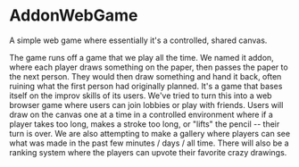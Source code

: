 # AddonWebGame
A simple web game where essentially it's a controlled, shared canvas.

The game runs off a game that we play all the time. We named it addon, where each player draws something on the paper, then passes the paper to the next person. They would then draw something and hand it back, often ruining what the first person had originally planned. It's a game that bases itself on the improv skills of its users. We've tried to turn this into a web browser game where users can join lobbies or play with friends. Users will draw on the canvas one at a time in a controlled environment where if a player takes too long, makes a stroke too long, or "lifts" the pencil -- their turn is over. We are also attempting to make a gallery where players can see what was made in the past few minutes / days / all time. There will also be a ranking system where the players can upvote their favorite crazy drawings.

